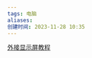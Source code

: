 ```yaml
---
tags: 电脑
aliases: 
创建时间: 2023-11-28 10:35
---
```

[外接显示屏教程](https://www.bilibili.com/video/BV1y4411M7t1?t=5.1)

